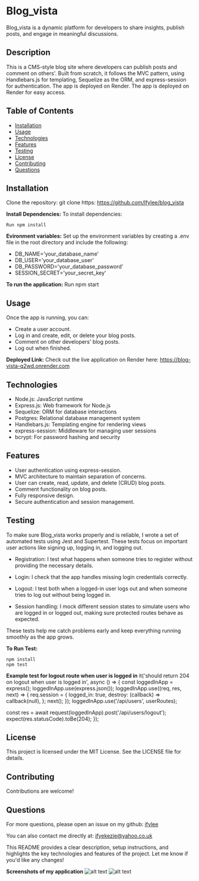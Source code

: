 # Blog_vista
Blog_vista is a dynamic platform for developers to share insights, publish posts, and engage in meaningful discussions.

## Description
This is a CMS-style blog site where developers can publish posts and comment on others'. Built from scratch, it follows the MVC pattern, using Handlebars.js for templating, Sequelize as the ORM, and express-session for authentication. The app is deployed on Render. The app is deployed on Render for easy access.

## Table of Contents
- [Installation](#installation)
- [Usage](#usage)
- [Technologies](#)
- [Features](#)
- [Testing](#testing)
- [License](#license)
- [Contributing](#contributing)
- [Questions](#questions)



## Installation
Clone the repository: git clone https: https://github.com/Ifylee/blog_vista

**Install Dependencies:**
To install dependencies:

```
Run npm install

```
**Evironment variables:**
Set up the environment variables by creating a .env file in the root directory and include the following:
- DB_NAME='your_database_name'
- DB_USER='your_database_user'
- DB_PASSWORD='your_database_password'
- SESSION_SECRET='your_secret_key'

**To run the application:**
Run npm start

## Usage
Once the app is running, you can:

- Create a user account.
- Log in and create, edit, or delete your blog posts.
- Comment on other developers' blog posts.
- Log out when finished.

**Deployed Link:**
Check out the live application on Render here:
https://blog-vista-q2wd.onrender.com

## Technologies
- Node.js: JavaScript runtime
- Express.js: Web framework for Node.js
- Sequelize: ORM for database interactions
- Postgres: Relational database management system
- Handlebars.js: Templating engine for rendering views
- express-session: Middleware for managing user sessions
- bcrypt: For password hashing and security

## Features
- User authentication using express-session.
- MVC architecture to maintain separation of concerns.
- User can create, read, update, and delete (CRUD) blog posts.
- Comment functionality on blog posts.
- Fully responsive design.
- Secure authentication and session management.

## Testing
To make sure Blog_vista works properly and is reliable, I wrote a set of automated tests using Jest and Supertest. These tests focus on important user actions like signing up, logging in, and logging out.

- Registration: I test what happens when someone     tries to register without providing the necessary details.

- Login: I check that the app handles missing login credentials correctly.

- Logout: I test both when a logged-in user logs out and when someone tries to log out without being logged in.

- Session handling: I mock different session states to simulate users who are logged in or logged out, making sure protected routes behave as expected.

These tests help me catch problems early and keep everything running smoothly as the app grows.

**To Run Test:**
```
npm install
npm test
```
**Example test for logout route when user is logged in**
it('should return 204 on logout when user is logged in', async () => {
  const loggedInApp = express();
  loggedInApp.use(express.json());
  loggedInApp.use((req, res, next) => {
    req.session = {
      logged_in: true,
      destroy: (callback) => callback(null),
    };
    next();
  });
  loggedInApp.use('/api/users', userRoutes);

  const res = await request(loggedInApp).post('/api/users/logout');
  expect(res.statusCode).toBe(204);
});

## License
This project is licensed under the MIT License. See the LICENSE file for details.

## Contributing
Contributions are welcome!

## Questions

  For more questions, please open an issue on my github: [ifylee](https://github.com/Ifylee/blog_vista)

  You can also contact me directly at: [ifyekezie@yahoo.co.uk](mailto:ifyekezie@yahoo.co.uk)

This README provides a clear description, setup instructions, and highlights the key technologies and features of the project. Let me know if you'd like any changes!

**Screenshots of my application**
![alt text](image-2.png)
![alt text](image.png)



